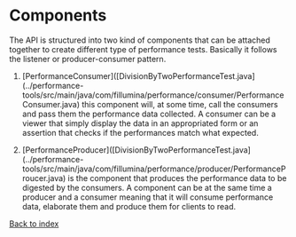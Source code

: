 # Components

The API is structured into two kind of components that can be attached
together to create different type of performance tests. Basically it follows
the listener or producer-consumer pattern.

1) [PerformanceConsumer]([DivisionByTwoPerformanceTest.java]
    (../performance-tools/src/main/java/com/fillumina/performance/consumer/PerformanceConsumer.java)
    this component will, at some time, call the consumers and pass them the
    performance data collected. A consumer can be a viewer that simply display the
    data in an appropriated form or an assertion that checks if the performances
    match what expected.

2) [PerformanceProducer]([DivisionByTwoPerformanceTest.java]
    (../performance-tools/src/main/java/com/fillumina/performance/producer/PerformanceProucer.java)
    is the component that produces the performance data to be digested by the
    consumers. A component can be at the same time a producer and a consumer
    meaning that it will consume performance data, elaborate them and produce them
    for clients to read.

[Back to index](documentation_index.md)